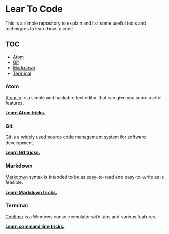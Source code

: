 # Lear To Code

This is a simple repository to explain and list some useful tools and techniques to learn how to code.

## TOC

* [Atom](#atom)
* [Git](#git)
* [Markdown](#markdown)
* [Terminal](#terminal)

### Atom

[Atom.io](https://atom.io/) is a simple and hackable text editor that can give you some useful features.

**[Learn Atom tricks.](atom.md)**

### Git

[Git](https://git-for-windows.github.io/) is a widely used source code management system for software development.

**[Learn Git tricks.](git.md)**

### Markdown

[Markdown](http://www.markdowntutorial.com/) syntax is intended to be as easy-to-read and easy-to-write as is feasible.

**[Learn Markdown tricks.](markdown.md)**

### Terminal

[ConEmu](https://conemu.github.io/) is a Windows console emulator with tabs and various features.

**[Learn command line tricks.](command-line.md)**
